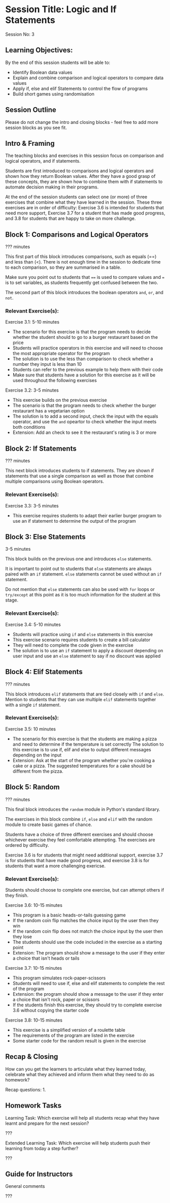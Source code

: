# Session Title: Logic and If Statements

Session No: 3
 
## Learning Objectives:

By the end of this session students will be able to:

- Identify Boolean data values
- Explain and combine comparison and logical operators to compare data values
- Apply if, else and elif Statements to control the flow of programs
- Build short games using randomisation


## Session Outline

Please do not change the intro and closing blocks - feel free to add more session blocks as you see fit.


## Intro & Framing

The teaching blocks and exercises in this session focus on comparison and logical operators, and if statements. 

Students are first introduced to comparisons and logical operators and shown how they return Boolean values. After they have a good grasp of these concepts, they are shown how to combine them with if statements to automate decision making in their programs.

At the end of the session students can select one (or more) of three exercises that combine what they have learned in the session. These three exercises are in order of difficulty: Exercise 3.6 is intended for students that need more support, Exercise 3.7 for a student that has made good progress, and 3.8 for students that are happy to take on more challenge. 

## Block 1: Comparisons and Logical Operators

??? minutes

This first part of this block introduces comparisons, such as equals (==) and less than (<). There is not enough time in the session to dedicate time to each comparison, so they are summarised in a table. 

Make sure you point out to students that `==` is used to compare values and `=` is to set variables, as students frequently get confused between the two.

The second part of this block introduces the boolean operators `and`, `or`, and `not`. 

### Relevant Exercise(s):

Exercise 3.1: 5-10 minutes
- The scenario for this exercise is that the program needs to decide whether the student should to go to a burger restaurant based on the price
- Students will practice operators in this exercise and will need to choose the most appropriate operator for the program
- The solution is to use the less than comparison to check whether a number they input is less than 10
- Students can refer to the previous example to help them with their code
- Make sure that students have a solution for this exercise as it will be used throughout the following exercises

Exercise 3.2: 3-5 minutes
- This exercise builds on the previous exercise
- The scenario is that the program needs to check whether the burger restaurant has a vegetarian option
- The solution is to add a second input, check the input with the equals operator, and use the `and` opeartor to check whether the input meets both conditions
- Extension: Add an check to see it the restaurant's rating is 3 or more 

## Block 2: If Statements

??? minutes

This next block introduces students to if statements. They are shown if statements that use a single comparison as well as those that combine multiple comparisons using Boolean operators.


### Relevant Exercise(s):

Exercise 3.3: 3-5 minutes
- This exercise requires students to adapt their earlier burger program to use an if statement to determine the output of the program


## Block 3: Else Statements

3-5 minutes

This block builds on the previous one and introduces `else` statements. 

It is important to point out to students that `else` statements are always paired with an `if` statement. `else` statements cannot be used without an `if` statement. 

Do not mention that `else` statements can also be used with `for` loops or `try/except` at this point as it is too much information for the student at this stage.

### Relevant Exercise(s):

Exercise 3.4: 5-10 minutes
- Students will practice using `if` and `else` statements in this exercise
- This exercise scenario requires students to create a bill calculator
- They will need to complete the code given in the exercise
- The solution is to use an `if` statement to apply a discount depending on user input and use an `else` statement to say if no discount was applied

## Block 4: Elif Statements

??? minutes

This block introduces `elif` statements that are tied closely with `if` and `else`. Mention to students that they can use multiple `elif` statements together with a single `if` statement.

### Relevant Exercise(s):

Exercise 3.5: 10 minutes
- The scenario for this exercise is that the students are making a pizza and need to determine if the temperature is set correctly
The solution to this exercise  is to use if, elif and else to output different messages depending on the input
- Extension: Ask at the start of the program whether you're cooking a cake or a pizza. The suggested temperatures for a cake should be different from the pizza.

## Block 5: Random

??? minutes

This final block introduces the `random` module in Python's standard library. 

The exercises in this block combine `if`, `else` and `elif` with the random module to create basic games of chance.

Students have a choice of three different exercises and should choose whichever exercise they feel comfortable attempting. The exercises are ordered by difficulty. 

Exercise 3.6 is for students that might need additional support, exercise 3.7 is for students that have made good progress, and exercise 3.8 is for students that want a more challenging exericse.

### Relevant Exercise(s):

Students should choose to complete one exercise, but can attempt others if they finish.

Exercise 3.6: 10-15 minutes
- This program is a basic heads-or-tails guessing game
- If the random coin flip matches the choice input by the user then they win
- If the random coin flip does not match the choice input by the user then they lose
- The students should use the code included in the exercise as a starting point
- Extension: The program should show a message to the user if they enter a choice that isn't heads or tails

Exercise 3.7: 10-15 minutes
- This program simulates rock-paper-scissors
- Students will need to use if, else and elif statements to complete the rest of the program
- Extension: the program should show a message to the user if they enter a choice that isn't rock, paper or scissors
- If the students finish this exercise, they should try to complete exercise 3.6 without copying the starter code

Exercise 3.8: 10-15 minutes
- This exercise is a simplified version of a roulette table
- The requirements of the program are listed in the exercise
- Some starter code for the random result is given in the exercise


## Recap & Closing
How can you get the learners to articulate what they learned today, celebrate what they achieved and inform them what they need to do as homework?

Recap questions:
1. 


## Homework Tasks

Learning Task: 
Which exercise will help all students recap what they have learnt and prepare for the next session?

???


Extended Learning Task:
Which exercise will help students push their learning from today a step further?

???

## Guide for Instructors 

General comments

???
